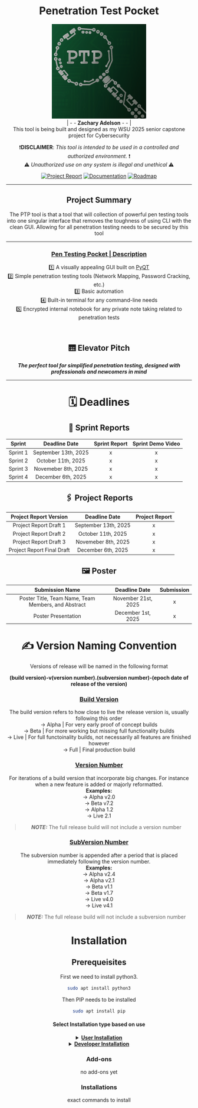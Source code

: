 <div align="center">

# Penetration Test Pocket
<a><picture>
<img alt="PTP logo" src="https://github.com/zachA214/Adelson_Senior_Capstone/blob/main/src/imgs/PTPLogo.png" width="256px">
</picture></a> <br>
| - - **Zachary Adelson** - - | <br>
This tool is being built and designed as my WSU 2025 senior capstone project for Cybersecurity

 ❗**DISCLAIMER**: *This tool is intended to be used in a controlled and authorized environment.* ❗ <br> ⚠️ *Unauthorized use on any system is illegal and unethical* ⚠️

<!--- Project report will always link to the latest project report, other project reports will be stored in the github as well for tracking purposes --->
[![Project Report](https://img.shields.io/badge/Project_Report-red?style=plastic&logo=codementor&logoColor=white)](https://health.clevelandclinic.org/how-to-be-patient) 
[![Documentation](https://img.shields.io/badge/Documentation-grey?style=plastic&logo=gitbook&logoColor=white)](https://health.clevelandclinic.org/how-to-be-patient)
[![Roadmap](https://img.shields.io/badge/Roadmap-blue?style=plastic&logo=openstreetmap&logoColor=white)](https://github.com/users/zachA214/projects/3) 

</div>

-----
<div align="center">

## Project Summary
The PTP tool is that a tool that will collection of powerful pen testing tools into one singular interface that removes the toughness of using CLI with the clean GUI. Allowing for all penetration testing needs to be secured by this tool

--- 

### <ins> Pen Testing Pocket | Description </ins>
1️⃣ A visually appealing GUI built on [PyQT](https://wiki.python.org/moin/PyQt) <br>
2️⃣ Simple penetration testing tools (Network Mapping, Password Cracking, etc.) <br>
3️⃣ Basic automation <br>
4️⃣ Built-in terminal for any command-line needs <br>
5️⃣ Encrypted internal notebook for any private note taking related to penetration tests <br>

<br>

## 🛗 Elevator Pitch 

<strong>*The perfect tool for simplified penetration testing, designed with professionals and newcomers in mind*</strong>

---

# 🗓️ Deadlines

## 🏃 Sprint Reports

| Sprint | Deadline Date | Sprint Report | Sprint Demo Video |
| :---: | :---: | :--: | :--: |
| Sprint 1 | September 13th, 2025 | x | x |
| Sprint 2 | October 11th, 2025 | x | x |
| Sprint 3 | Novemeber 8th, 2025 | x | x |
| Sprint 4 | December 6th, 2025 | x | x |

## 🖇️ Project Reports

| Project Report Version | Deadline Date | Project Report | 
| :---: | :---: | :--: | 
| Project Report Draft 1 | September 13th, 2025 | x | 
| Project Report Draft 2 | October 11th, 2025 | x | 
| Project Report Draft 3 | Novemeber 8th, 2025 | x |
| Project Report Final Draft | December 6th, 2025 | x |

## 🖼️ Poster

| Submission Name | Deadline Date | Submission | 
| :---: | :---: | :--: |
| Poster Title, Team Name, Team Members, and Abstract | November 21st, 2025 | x |
| Poster Presentation | December 1st, 2025 | x | 

# ✍️ Version Naming Convention
Versions of release will be named in the following format

<strong>(build version)-v(version number).(subversion number)-(epoch date of release of the version)</strong>

### <ins>Build Version</ins>
The build version refers to how close to live the release version is, usually following this order <br>
-> Alpha | For very early proof of concept builds <br>
-> Beta | For more working but missing full functionality builds <br>
-> Live | For full functoinality builds, not necessarily all features are finished however <br>
-> Full | Final production build <br>

### <ins>Version Number</ins>
For iterations of a build version that incorporate big changes. For instance when a new feature is added or majorly reformatted. <br>
<strong>Examples:</strong> <br>
-> Alpha v2.0 <br>
-> Beta v7.2 <br>
-> Alpha 1.2 <br>
-> Live 2.1 <br>
> **_NOTE:_**  The full release build will not include a version number

### <ins>SubVersion Number</ins>
The subversion number is appended after a period that is placed immediately following the version number. <br>
<strong>Examples:</strong> <br>
-> Alpha v2.4 <br>
-> Alpha v2.1 <br>
-> Beta v1.1 <br>
-> Beta v1.7 <br>
-> Live v4.0 <br>
-> Live v4.1 <br>
> **_NOTE:_**  The full release build will not include a subversion number

# Installation

## Prerequeisites

First we need to install python3.

```sh
sudo apt install python3
```

Then PIP needs to be installed

```sh
sudo apt install pip
```

#### Select Installation type based on use

<details>
  <summary><ins><strong>User Installation</strong></ins></summary>
  Steps in progress
</details>

<details>
  <summary><ins><strong>Developer Installation</strong></ins></summary>
  Steps in progress
</details>


### Add-ons

no add-ons yet

### Installations 

exact commands to install

</div>
